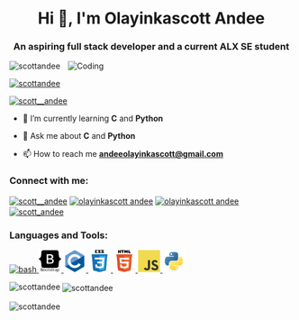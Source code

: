 <h1 align="center">Hi 👋, I'm Olayinkascott Andee</h1>
<h3 align="center">An aspiring full stack developer and a current ALX SE student</h3>
<img align="right" alt="Coding" width="400" src="https://camo.githubusercontent.com/5ddf73ad3a205111cf8c686f687fc216c2946a75005718c8da5b837ad9de78c9/68747470733a2f2f7468756d62732e6766796361742e636f6d2f4576696c4e657874446576696c666973682d736d616c6c2e676966">

<p align="left"> <img src="https://komarev.com/ghpvc/?username=scottandee&label=Profile%20views&color=0e75b6&style=flat" alt="scottandee" /> </p>

<p align="left"> <a href="https://github.com/ryo-ma/github-profile-trophy"><img src="https://github-profile-trophy.vercel.app/?username=scottandee" alt="scottandee" /></a> </p>

<p align="left"> <a href="https://twitter.com/scott__andee" target="blank"><img src="https://img.shields.io/twitter/follow/scott__andee?logo=twitter&style=for-the-badge" alt="scott__andee" /></a> </p>

- 🌱 I’m currently learning **C** and **Python**

- 💬 Ask me about **C** and **Python**

- 📫 How to reach me **andeeolayinkascott@gmail.com**

<h3 align="left">Connect with me:</h3>
<p align="left">
<a href="https://twitter.com/scott__andee" target="blank"><img align="center" src="https://raw.githubusercontent.com/rahuldkjain/github-profile-readme-generator/master/src/images/icons/Social/twitter.svg" alt="scott__andee" height="30" width="40" /></a>
<a href="https://www.linkedin.com/in/olayinkascott-andee/" target="blank"><img align="center" src="https://raw.githubusercontent.com/rahuldkjain/github-profile-readme-generator/master/src/images/icons/Social/linked-in-alt.svg" alt="olayinkascott andee" height="30" width="40" /></a>
<a href="https://fb.com/olayinkascottandee" target="blank"><img align="center" src="https://raw.githubusercontent.com/rahuldkjain/github-profile-readme-generator/master/src/images/icons/Social/facebook.svg" alt="olayinkascott andee" height="30" width="40" /></a>
<a href="https://www.instagram.com/scott__andee/" target="blank"><img align="center" src="https://raw.githubusercontent.com/rahuldkjain/github-profile-readme-generator/master/src/images/icons/Social/instagram.svg" alt="scott_andee" height="30" width="40" /></a>
</p>

<h3 align="left">Languages and Tools:</h3>
<p align="left"> <a href="https://www.gnu.org/software/bash/" target="_blank" rel="noreferrer"> <img src="https://www.vectorlogo.zone/logos/gnu_bash/gnu_bash-icon.svg" alt="bash" width="40" height="40"/> </a> <a href="https://getbootstrap.com" target="_blank" rel="noreferrer"> <img src="https://raw.githubusercontent.com/devicons/devicon/master/icons/bootstrap/bootstrap-plain-wordmark.svg" alt="bootstrap" width="40" height="40"/> </a> <a href="https://www.cprogramming.com/" target="_blank" rel="noreferrer"> <img src="https://raw.githubusercontent.com/devicons/devicon/master/icons/c/c-original.svg" alt="c" width="40" height="40"/> </a> <a href="https://www.w3schools.com/css/" target="_blank" rel="noreferrer"> <img src="https://raw.githubusercontent.com/devicons/devicon/master/icons/css3/css3-original-wordmark.svg" alt="css3" width="40" height="40"/> </a> <a href="https://www.w3.org/html/" target="_blank" rel="noreferrer"> <img src="https://raw.githubusercontent.com/devicons/devicon/master/icons/html5/html5-original-wordmark.svg" alt="html5" width="40" height="40"/> </a> <a href="https://developer.mozilla.org/en-US/docs/Web/JavaScript" target="_blank" rel="noreferrer"> <img src="https://raw.githubusercontent.com/devicons/devicon/master/icons/javascript/javascript-original.svg" alt="javascript" width="40" height="40"/> </a> <a href="https://www.python.org" target="_blank" rel="noreferrer"> <img src="https://raw.githubusercontent.com/devicons/devicon/master/icons/python/python-original.svg" alt="python" width="40" height="40"/> </a> </p>

<p><img align="left" src="https://github-readme-stats.vercel.app/api/top-langs?username=scottandee&show_icons=true&locale=en&layout=compact" alt="scottandee" /></p>

<p>&nbsp;<img align="center" src="https://github-readme-stats.vercel.app/api?username=scottandee&show_icons=true&locale=en" alt="scottandee" /></p>

<p><img align="center" src="https://github-readme-streak-stats.herokuapp.com/?user=scottandee&" alt="scottandee" /></p>

